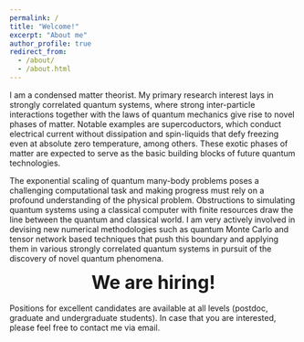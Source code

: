 ```yaml
---
permalink: /
title: "Welcome!"
excerpt: "About me"
author_profile: true
redirect_from:
  - /about/
  - /about.html
---
```



I am a condensed matter theorist. My primary research interest lays in strongly correlated quantum systems, where strong inter-particle interactions together with the laws of quantum mechanics give rise to novel phases of matter. Notable examples are supercoductors, which conduct electrical current without dissipation and spin-liquids that defy freezing even at absolute zero temperature, among others. These exotic phases of matter are expected to serve as the basic building blocks of future quantum technologies.

The exponential scaling of quantum many-body problems poses a challenging computational task and making progress must rely on a profound understanding of the physical problem. Obstructions to simulating quantum systems using a classical computer with finite resources draw the line between the quantum and classical world. I am very actively involved
in devising new numerical methodologies such as quantum Monte Carlo and tensor network based techniques that push this boundary and applying them in
various strongly correlated quantum systems in pursuit of the discovery of novel quantum phenomena.

<div style="text-align:center"><font size="6"> <b> We are hiring!</b></font></div>
<br/>
Positions for excellent candidates are available at all levels (postdoc, graduate and undergraduate students). In case that you are interested, please feel free to contact me via email.
